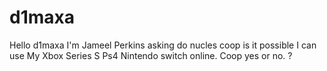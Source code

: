 # d1maxa
Hello d1maxa I'm Jameel Perkins asking do nucles coop is it possible I can use My Xbox Series S Ps4 Nintendo switch online. Coop yes or no. ?

